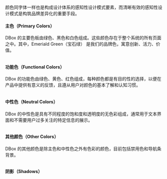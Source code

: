 
颜色同字体一样也是构成设计体系的感知性设计模式要素，而清晰有效的感知性设计模式是构筑品牌差异化的重要手段。

####  **主色（Primary Colors）**
DBox 的主要色板由绿色、黑色和白色组成。这些颜色存在于整个系统的所有页面之中。其中，Emeriald Green（宝石绿） 是我们的品牌色，寓意创新、活力、价值。

```jsx

```

#### **功能色（Functional Colors）**
DBox 的功能色由绿色、黄色、红色组成，每种颜色都是有目的性的选择，以便在产品中提供有意义的反馈，且遵从用户对颜色的基本了解和认知习惯。

```jsx

```

#### **中性色（Neutral Colors）**
DBox 的中性色是具有不同程度的饱和度和透明度的无色彩组成，通常用于文本界面和不需要用户过多关注的特定信息的展示。

```jsx

```

#### **其他颜色（Other Colors）**
DBox 的其他颜色是除主色和中性色之外有色彩的颜色，目前包括禁用色和导航条背景。

```jsx

```

#### **阴影（Shadows）**


```jsx

```